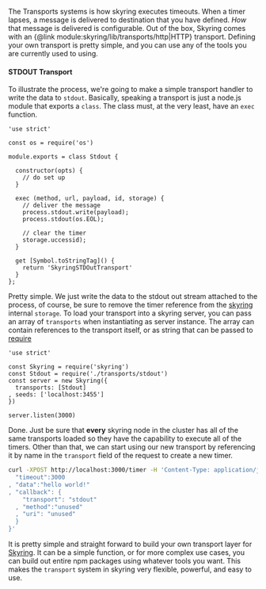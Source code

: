 The Transports systems is how skyring executes timeouts. When a timer lapses, a message is delivered to destination that you have defined. *How* that message is delivered is configurable. Out of the box, Skyring comes with an {@link module:skyring/lib/transports/http|HTTP} transport. Defining your own transport is pretty simple, and you can use any of the tools you are currently used to using.

#### STDOUT Transport

To illustrate the process, we're going to make a simple transport handler to write the data to `stdout`. Basically, speaking a transport is just a node.js module that exports a `class`.
The class must, at the very least, have an `exec` function.

```
'use strict'

const os = require('os')

module.exports = class Stdout {

  constructor(opts) {
    // do set up
  }

  exec (method, url, payload, id, storage) {
    // deliver the message
    process.stdout.write(payload);
    process.stdout(os.EOL);

    // clear the timer
    storage.uccessid);
  }

  get [Symbol.toStringTag]() {
    return 'SkyringSTDOutTransport'
  }
};
```

Pretty simple. We just write the data to the stdout out stream attached to the process, of course, be sure to remove the timer reference from the [skyring](https://github.com/esatterwhite/skyring) internal `storage`. To load your transport into a skyring server, you can pass an array of `transports` when instantiating as server instance. The array can contain references to the transport itself, or as string that can be passed to [require](https://nodejs.org/api/globals.html#globals_require)

```
'use strict'

const Skyring = require('skyring')
const Stdout = require('./transports/stdout')
const server = new Skyring({
  transports: [Stdout]
, seeds: ['localhost:3455']
})

server.listen(3000)
```

Done. Just be sure that **every** skyring node in the cluster has all of the same transports loaded so they have the capability to execute all of the timers. Other than that, we can start using our new transport by referencing it by name in the `transport` field of the request to create a new timer.

```bash
curl -XPOST http://localhost:3000/timer -H 'Content-Type: application/json' -d '{
  "timeout":3000
, "data":"hello world!"
, "callback": {
    "transport": "stdout"
  , "method":"unused"
  , "uri": "unused"
  }
}'
```

It is pretty simple and straight forward to build your own transport layer for [Skyring](https://github.com/esatterwhite/skyring). It can be a simple function, or for more complex use cases, you can build out entire npm packages using whatever tools you want. This makes the `transport` system in skyring very flexible, powerful, and easy to use.
